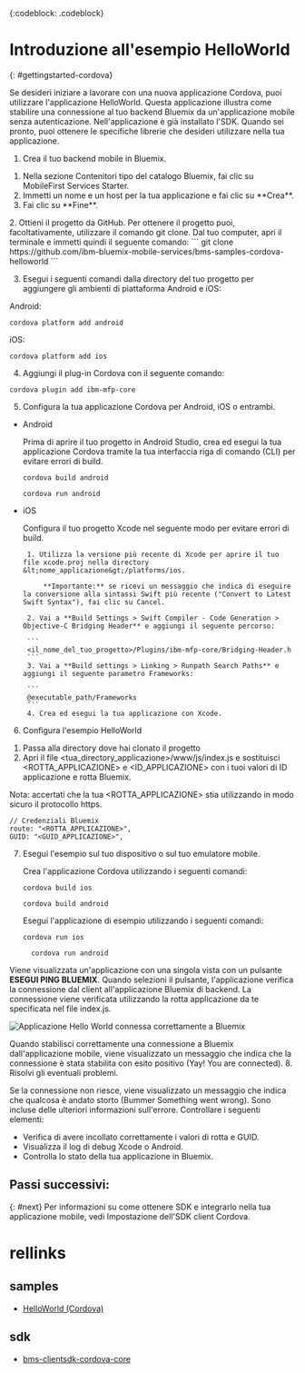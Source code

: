 <!-- Attribute definitions -->
{:codeblock: .codeblock}

# Introduzione all'esempio HelloWorld
{: #gettingstarted-cordova}

Se desideri iniziare a lavorare con una nuova applicazione Cordova, puoi utilizzare l'applicazione HelloWorld. Questa applicazione illustra come stabilire una connessione al tuo backend Bluemix da un'applicazione mobile senza autenticazione. Nell'applicazione è già installato l'SDK. Quando sei pronto, puoi ottenere le specifiche librerie che desideri utilizzare nella tua applicazione.

1. Crea il tuo backend mobile in Bluemix.
<ol>
	<li>Nella sezione Contenitori tipo del catalogo Bluemix, fai clic su MobileFirst Services Starter.</li>
    	<li>Immetti un nome e un host per la tua applicazione e fai clic su **Crea**.</li>
    	<li>Fai clic su **Fine**.</li>
</ol>
2. Ottieni il progetto da GitHub. Per ottenere il progetto puoi, facoltativamente, utilizzare il comando git clone. Dal tuo computer, apri il terminale e immetti quindi il seguente comando:
```
git clone https://github.com/ibm-bluemix-mobile-services/bms-samples-cordova-helloworld
```

3. Esegui i seguenti comandi dalla directory del tuo progetto per aggiungere gli ambienti di piattaforma Android e iOS:

Android:
```
cordova platform add android
```

iOS:
```
cordova platform add ios
```

4. Aggiungi il plug-in Cordova con il seguente comando:
```
cordova plugin add ibm-mfp-core
```

5. Configura la tua applicazione Cordova per Android, iOS o entrambi.

 * Android

	 Prima di aprire il tuo progetto in Android Studio, crea ed esegui la tua applicazione Cordova tramite la tua interfaccia riga di comando (CLI) per evitare errori di build.

	 ```
	 cordova build android
	 ```

	 ```
	 cordova run android
	 ```

 * iOS

	 Configura il tuo progetto Xcode nel seguente modo per evitare errori di build.

	    1. Utilizza la versione più recente di Xcode per aprire il tuo file xcode.proj nella directory &lt;nome_applicazione&gt;/platforms/ios.

			**Importante:** se ricevi un messaggio che indica di eseguire la conversione alla sintassi Swift più recente ("Convert to Latest Swift Syntax"), fai clic su Cancel.

		2. Vai a **Build Settings > Swift Compiler - Code Generation > Objective-C Bridging Header** e aggiungi il seguente percorso:

		```
		<il_nome_del_tuo_progetto>/Plugins/ibm-mfp-core/Bridging-Header.h
		```
		3. Vai a **Build settings > Linking > Runpath Search Paths** e aggiungi il seguente parametro Frameworks:

		```
		@executable_path/Frameworks
		```
		4. Crea ed esegui la tua applicazione con Xcode.

6. Configura l'esempio HelloWorld
<ol>
	<li>Passa alla directory dove hai clonato il progetto</li>
	<li>Apri il file &lt;tua_directory_applicazione&gt;/www/js/index.js e sostituisci &lt;ROTTA_APPLICAZIONE&gt; e &lt;ID_APPLICAZIONE&gt; con i tuoi valori di ID applicazione e rotta Bluemix.</li>
</ol>

Nota: accertati che la tua &lt;ROTTA_APPLICAZIONE&gt; stia utilizzando in modo sicuro il protocollo https.

```
// Credenziali Bluemix
route: "<ROTTA_APPLICAZIONE>",
GUID: "<GUID_APPLICAZIONE>",
```

7. Esegui l'esempio sul tuo dispositivo o sul tuo emulatore mobile.

   Crea l'applicazione Cordova utilizzando i seguenti comandi:
	 ```
	 cordova build ios
	 ```
	 ```
	 cordova build android
	 ```

   Esegui l'applicazione di esempio utilizzando i seguenti comandi:
	 ```
	 cordova run ios
	 ```
   ```
	 cordova run android
	 ```


Viene visualizzata un'applicazione con una singola vista con un pulsante **ESEGUI PING BLUEMIX**. Quando selezioni il pulsante, l'applicazione verifica la connessione dal client all'applicazione Bluemix di backend. La connessione viene verificata utilizzando la rotta applicazione da te specificata nel file index.js.


![Applicazione Hello World connessa correttamente a Bluemix](images/yayconnected.jpg "Figura 1. Applicazione Hello World connessa correttamente a Bluemix")

Quando stabilisci correttamente una connessione a Bluemix dall'applicazione mobile, viene visualizzato un messaggio che indica che la connessione è stata stabilita con esito positivo (Yay! You are connected).
8. Risolvi gli eventuali problemi.

<!--![Hello World application not connected to Bluemix](images/bummer_android.jpg "Figure 2. Hello World application not connected to Bluemix")-->

Se la connessione non riesce, viene visualizzato un messaggio che indica che qualcosa è andato storto (Bummer Something went wrong). Sono incluse delle ulteriori informazioni sull'errore.
Controllare i seguenti elementi:
 * Verifica di avere incollato correttamente i valori di rotta e GUID.
 * Visualizza il log di debug Xcode o Android.
 * Controlla lo stato della tua applicazione in Bluemix.

## Passi successivi:
{: #next}
Per informazioni su come ottenere SDK e integrarlo nella tua applicazione mobile, vedi Impostazione dell'SDK client Cordova.

# rellinks

## samples
   * [HelloWorld (Cordova)](https://github.com/ibm-bluemix-mobile-services/bms-samples-cordova-helloworld)

## sdk
   * [bms-clientsdk-cordova-core](https://github.com/ibm-bluemix-mobile-services/bms-clientsdk-cordova-plugin-core)

<!--## api
   * [Core API](https://www.{DomainName}/docs/api/content/api/mobilefirst/cordova/core-api-doc/overview-summary.html)
-->

